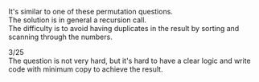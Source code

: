It's similar to one of these permutation questions.\
The solution is in general a recursion call.\
The difficulty is to avoid having duplicates in the result by sorting and scanning through the numbers.

3/25\
The question is not very hard, but it's hard to have a clear logic and write code with minimum copy to achieve the result.
